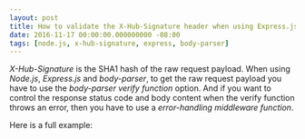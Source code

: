 ```yaml
---
layout: post
title: How to validate the X-Hub-Signature header when using Express.js and body-parser
date: 2016-11-17 00:00:00.000000000 -08:00
tags: [node.js, x-hub-signature, express, body-parser]
---
```


*X-Hub-Signature* is the SHA1 hash of the raw request payload. When using *Node.js*, *Express.js* and *body-parser*, to get the raw request payload you have to use the *body-parser verify function* option. And if you want to control the response status code and body content when the verify function throws an error, then you have to use a *error-handling middleware function*.

Here is a full example:

<script src="https://gist.github.com/kiewic/a419b8e47b3baf9a301dee598d6ade87.js"></script>

